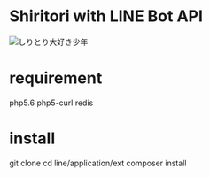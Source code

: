 # Shiritori with LINE Bot API
![しりとり大好き少年](https://raw.githubusercontent.com/junpayment/line/hoge.png)

# requirement
php5.6
php5-curl
redis

# install
git clone <this repository>
cd line/application/ext
composer install
